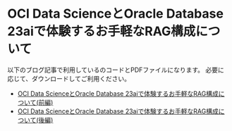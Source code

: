 # OCI Data ScienceとOracle Database 23aiで体験するお手軽なRAG構成について
以下のブログ記事で利用しているのコードとPDFファイルになります。
必要に応じて、ダウンロードしてご利用ください。

- [OCI Data ScienceとOracle Database 23aiで体験するお手軽なRAG構成について(前編)](https://blog.s-style.co.jp/2024/09/12652/)
- [OCI Data ScienceとOracle Database 23aiで体験するお手軽なRAG構成について(後編)](https://blog.s-style.co.jp/2024/09/12656/)
